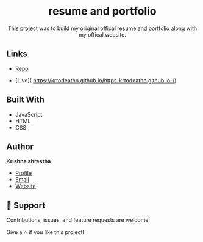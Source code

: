 <h1 align="center">resume and portfolio</h1>

<p align="center">This project was to build my original offical resume and portfolio along with my offical website.
</p>

## Links

- [Repo](https://github.com/krtodeatho/https-krtodeatho.github.io-)

- [Live](<Homepage url> https://krtodeatho.github.io/https-krtodeatho.github.io-/)




## Built With

- JavaScript
- HTML
- CSS



## Author

**Krishna shrestha**

- [Profile](https://github.com/krtodeatho "krishna aka. krtodeatho")
- [Email](mailto:joshuikrish@gmail.com?subject=Hi "Hi!")
- [Website](https://krtodeatho.github.io/https-krtodeatho.github.io-/ "Welcome")

## 🤝 Support

Contributions, issues, and feature requests are welcome!

Give a ⭐️ if you like this project!
